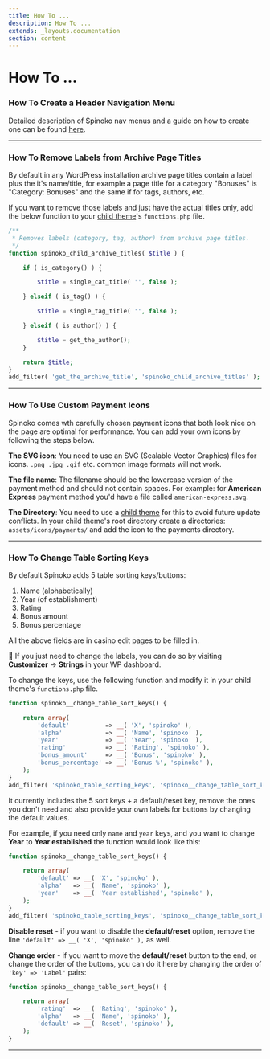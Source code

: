 ```yaml
---
title: How To ...
description: How To ...
extends: _layouts.documentation
section: content
---
```


# How To ...

### How To Create a Header Navigation Menu

Detailed description of Spinoko nav menus and a guide on how to create one can be found [here](/docs/spinoko/navigation).

---

### How To Remove Labels from Archive Page Titles

By default in any WordPress installation archive page titles contain a label plus the it's name/title, for example a page title for a category "Bonuses" is "Category: Bonuses" and the same if for tags, authors, etc.

If you want to remove those labels and just have the actual titles only, add the below function to your [child theme](/docs/spinoko/child-theme)'s `functions.php` file.

```php
/**
 * Removes labels (category, tag, author) from archive page titles.
 */
function spinoko_child_archive_titles( $title ) {

    if ( is_category() ) {

        $title = single_cat_title( '', false );

    } elseif ( is_tag() ) {

        $title = single_tag_title( '', false );

    } elseif ( is_author() ) {

        $title = get_the_author();
    }

    return $title;
}
add_filter( 'get_the_archive_title', 'spinoko_child_archive_titles' );
```

---

### How To Use Custom Payment Icons

Spinoko comes wth carefully chosen payment icons that both look nice on the page are optimal for performance. You can add your own icons by following the steps below.

**The SVG icon**: You need to use an SVG (Scalable Vector Graphics) files for icons. `.png .jpg .gif` etc. common image formats will not work.

**The file name**: The filename should be the lowercase version of the payment method and should not contain spaces. For example: for **American Express** payment method you'd have a file called `american-express.svg`.

**The Directory**: You need to use a [child theme](/docs/spinoko/child-theme) for this to avoid future update conflicts.
In your child theme's root directory create a directories: `assets/icons/payments/` and add the icon to the payments directory.

---

### How To Change Table Sorting Keys

By default Spinoko adds 5 table sorting keys/buttons:

1. Name (alphabetically)
2. Year (of establishment)
3. Rating
4. Bonus amount
5. Bonus percentage

All the above fields are in casino edit pages to be filled in.

💁 If you just need to change the labels, you can do so by visiting **Customizer** &#8594; **Strings** in your WP dashboard.

To change the keys, use the following function and modify it in your child theme's `functions.php` file.

```php
function spinoko__change_table_sort_keys() {

    return array(
        'default'          => __( 'X', 'spinoko' ),
        'alpha'            => __( 'Name', 'spinoko' ),
        'year'             => __( 'Year', 'spinoko' ),
        'rating'           => __( 'Rating', 'spinoko' ),
        'bonus_amount'     => __( 'Bonus', 'spinoko' ),
        'bonus_percentage' => __( 'Bonus %', 'spinoko' ),
    );
}
add_filter( 'spinoko_table_sorting_keys', 'spinoko__change_table_sort_keys' );
```

It currently includes the 5 sort keys + a default/reset key, remove the ones you don't need and also provide your own labels for buttons by changing the default values.

For example, if you need only `name` and `year` keys, and you want to change **Year** to **Year established** the function would look like this:


```php
function spinoko__change_table_sort_keys() {

    return array(
        'default' => __( 'X', 'spinoko' ),
        'alpha'   => __( 'Name', 'spinoko' ),
        'year'    => __( 'Year established', 'spinoko' ),
    );
}
add_filter( 'spinoko_table_sorting_keys', 'spinoko__change_table_sort_keys' );
```

**Disable reset** - if you want to disable the **default/reset** option, remove the line `'default' => __( 'X', 'spinoko' ),` as well.

**Change order** - if you want to move the **default/reset** button to the end, or change the order of the buttons, you can do it here by changing the order of `'key' => 'Label'` pairs:

```php
function spinoko__change_table_sort_keys() {

    return array(
        'rating'  => __( 'Rating', 'spinoko' ),
        'alpha'   => __( 'Name', 'spinoko' ),
        'default' => __( 'Reset', 'spinoko' ),
    );
}
```

---
